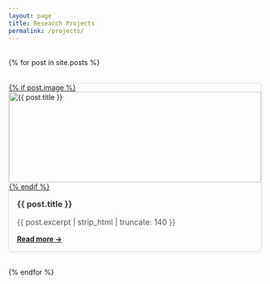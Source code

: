 ```yaml
---
layout: page
title: Research Projects
permalink: /projects/
---
```



<div style="display: grid; grid-template-columns: repeat(auto-fit, minmax(280px, 1fr)); gap: 2rem; margin-top: 2rem;">
  {% for post in site.posts %}
    <div style="border: 1px solid #e0e0e0; border-radius: 8px; overflow: hidden; box-shadow: 0 2px 5px rgba(0,0,0,0.05);">
      <a href="{{ post.url | relative_url }}">
        {% if post.image %}
          <img src="{{ post.image | relative_url }}" alt="{{ post.title }}" style="width: 100%; height: 180px; object-fit: cover;">
        {% endif %}
      </a>
      <div style="padding: 1rem;">
        <h3 style="margin-top: 0;"><a href="{{ post.url | relative_url }}" style="text-decoration: none; color: #333;">{{ post.title }}</a></h3>
        <p style="font-size: 0.95rem; color: #555;">{{ post.excerpt | strip_html | truncate: 140 }}</p>
        <a href="{{ post.url | relative_url }}" style="font-weight: bold;">Read more →</a>
      </div>
    </div>
  {% endfor %}
</div>